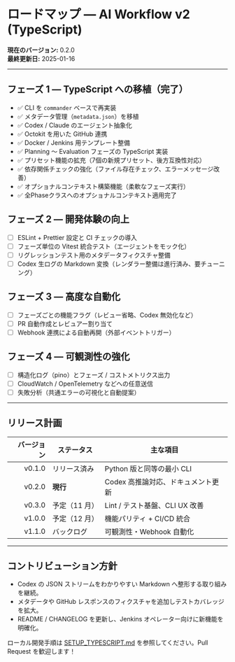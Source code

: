 # ロードマップ ― AI Workflow v2 (TypeScript)

**現在のバージョン:** 0.2.0  
**最終更新日:** 2025-01-16

---

## フェーズ 1 ― TypeScript への移植（完了）
- ✅ CLI を `commander` ベースで再実装
- ✅ メタデータ管理（`metadata.json`）を移植
- ✅ Codex / Claude のエージェント抽象化
- ✅ Octokit を用いた GitHub 連携
- ✅ Docker / Jenkins 用テンプレート整備
- ✅ Planning 〜 Evaluation フェーズの TypeScript 実装
- ✅ プリセット機能の拡充（7個の新規プリセット、後方互換性対応）
- ✅ 依存関係チェックの強化（ファイル存在チェック、エラーメッセージ改善）
- ✅ オプショナルコンテキスト構築機能（柔軟なフェーズ実行）
- ✅ 全Phaseクラスへのオプショナルコンテキスト適用完了

## フェーズ 2 ― 開発体験の向上
- [ ] ESLint + Prettier 設定と CI チェックの導入
- [ ] フェーズ単位の Vitest 統合テスト（エージェントをモック化）
- [ ] リグレッションテスト用のメタデータフィクスチャ整備
- [ ] Codex 生ログの Markdown 変換（レンダラー整備は進行済み、要チューニング）

## フェーズ 3 ― 高度な自動化
- [ ] フェーズごとの機能フラグ（レビュー省略、Codex 無効化など）
- [ ] PR 自動作成とレビュアー割り当て
- [ ] Webhook 連携による自動再開（外部イベントトリガー）

## フェーズ 4 ― 可観測性の強化
- [ ] 構造化ログ（pino）とフェーズ / コストメトリクス出力
- [ ] CloudWatch / OpenTelemetry などへの任意送信
- [ ] 失敗分析（共通エラーの可視化と自動提案）

---

## リリース計画

| バージョン | ステータス | 主な項目 |
|-----------:|------------|----------|
| v0.1.0 | リリース済み | Python 版と同等の最小 CLI |
| v0.2.0 | **現行** | Codex 高推論対応、ドキュメント更新 |
| v0.3.0 | 予定（11 月） | Lint / テスト基盤、CLI UX 改善 |
| v1.0.0 | 予定（12 月） | 機能パリティ + CI/CD 統合 |
| v1.1.0 | バックログ | 可観測性・Webhook 自動化 |

---

## コントリビューション方針

- Codex の JSON ストリームをわかりやすい Markdown へ整形する取り組みを継続。
- メタデータや GitHub レスポンスのフィクスチャを追加しテストカバレッジを拡大。
- README / CHANGELOG を更新し、Jenkins オペレーター向けに新機能を明確化。

ローカル開発手順は [SETUP_TYPESCRIPT.md](SETUP_TYPESCRIPT.md) を参照してください。Pull Request を歓迎します！
